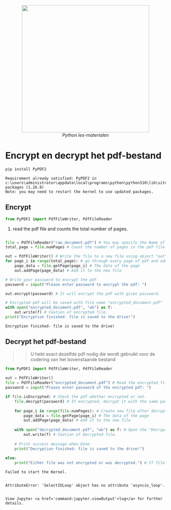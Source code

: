 <center>
    <img src='https://intecbrussel.be/img/logo3.png' width='400px' height='auto'/>
    <br/>
    <em>Python les-materialen</em>
</center>

# Encrypt en decrypt het pdf-bestand


```python
pip install PyPDF2
```

    Requirement already satisfied: PyPDF2 in c:\users\administrator\appdata\local\programs\python\python310\lib\site-packages (1.26.0)
    Note: you may need to restart the kernel to use updated packages.
    

## Encrypt


```python
from PyPDF2 import PdfFileWriter, PdfFileReader
```

1. read the pdf file and counts the total number of pages.


```python

file = PdfFileReader("raw_document.pdf") # You may specify the Name of pdf here.
total_page = file.numPages # Count the number of pages in the pdf file

out = PdfFileWriter() # Write the file to a new file using object "out"
for page_i in range(total_page): # go through every page of pdf and add to new file.
    page_data = file.getPage(page_i) # The data of the page
    out.addPage(page_data) # Add it to the new file

# Write your password to encrypt the pdf
password = input("Please enter password to encrypt the pdf: ")

out.encrypt(password) # It will encrypt the pdf with given password.

# Encrypted pdf will be saved with file name "encrypted_document.pdf"
with open("encrypted_document.pdf", "wb") as f:
    out.write(f) # Ceation of encrypted file.
print("Encryption finished- file is saved to the drive!")
```

    Encryption finished- file is saved to the drive!
    

## Decrypt het pdf-bestand

>> U hebt exact dezelfde pdf nodig die wordt gebruikt voor de codering van het bovenstaande bestand


```python
from PyPDF2 import PdfFileWriter, PdfFileReader
  
out = PdfFileWriter()  
file = PdfFileReader("encrypted_document.pdf") # Read the encrypted file.
password = input("Please enter password of the encrypted pdf: ")

if file.isEncrypted: # Check the pdf whether encrypted or not.    
    file.decrypt(password) # If encrypted, decrypt it with the same password
    
    for page_i in range(file.numPages): # Create new file after decrypt
        page_data = file.getPage(page_i) # The data of the page
        out.addPage(page_data) # Add it to the new file
      
    with open("decrypted_document.pdf", "wb") as f: # Open the "Decrypted_file.pdf"
        out.write(f) # Ceation of Decrypted file.
  
    # Print success message when Done
    print("Decryption finished- file is saved to the drive!")
    
else:
    print("Either file was not encrypted or was decrypted.") # If file is decrypted or not encrypted
```


    Failed to start the Kernel. 
    

    AttributeError: 'SelectIOLoop' object has no attribute 'asyncio_loop'. 
    

    View Jupyter <a href='command:jupyter.viewOutput'>log</a> for further details.

